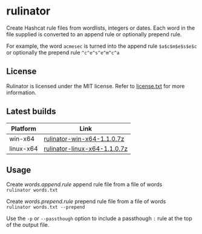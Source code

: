 # rulinator
Create Hashcat rule files from wordlists, integers or dates. Each word in the file supplied is converted to an append rule or optionally prepend rule.

For example, the word `acmesec` is turned into the append rule `$a$c$m$e$s$e$c` or optionally the prepend rule `^c^e^s^e^m^c^a`

## License
Rulinator is licensed under the MIT license. Refer to [license.txt](https://github.com/metacrackorg/metacrack/blob/main/LICENSE) for more information.

## Latest builds 

| Platform | Link |
| --- | --- |
| win-x64 | [rulinator-win-x64-1.1.0.7z](https://github.com/acmesecorg/rulinator/raw/main/Rulinator/Builds/rulinator-win-x64-1.1.0.7z)|
| linux-x64 | [rulinator-linux-x64-1.1.0.7z](https://github.com/acmesecorg/rulinator/raw/main/Rulinator/Builds/rulinator-linux-x64-1.1.0.7z)|
  
## Usage

Create *words.append.rule* append rule file from a file of words<br>
`rulinator words.txt`

Create *words.prepend.rule* prepend rule file from a file of words<br>
`rulinator words.txt --prepend`

Use the `-p` or `--passthough` option to include a passthough `:` rule at the top of the output file.
